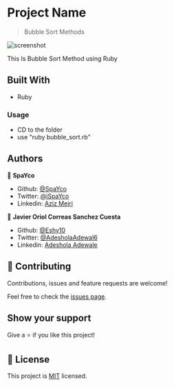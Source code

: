 # Project Name

> Bubble Sort Methods

![screenshot](./screenshot.jpeg)

This Is Bubble Sort Method using Ruby

## Built With

- Ruby


### Usage

- CD to the folder
- use "ruby bubble_sort.rb"



## Authors

👤 **SpaYco**

- Github: [@SpaYco](https://github.com/SpaYco)
- Twitter: [@iSpaYco](https://twitter.com/iSpaYco)
- Linkedin: [Aziz Mejri](https://www.linkedin.com/in/spayco/)

👤 **Javier Oriol Correas Sanchez Cuesta**

- Github: [@Eshy10](https://github.com/javitocor)
- Twitter: [@AdesholaAdewal6](https://twitter.com/JavierCorreas4)
- Linkedin: [Adeshola Adewale ](https://www.linkedin.com/in/javier-correas-sanchez-cuesta-15289482/ )

## 🤝 Contributing

Contributions, issues and feature requests are welcome!

Feel free to check the [issues page](issues/).

## Show your support

Give a ⭐️ if you like this project!
## 📝 License

This project is [MIT](LICENSE) licensed.
